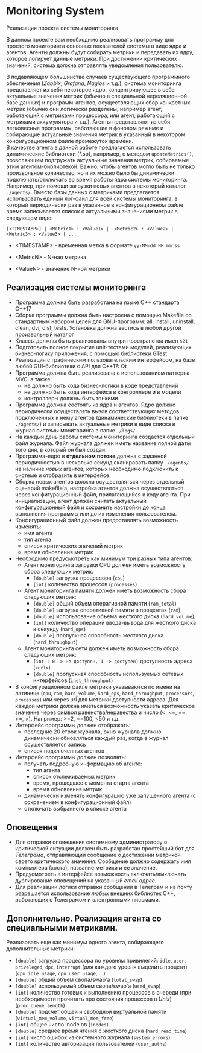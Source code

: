 # Monitoring System

Реализация проекта системы мониторинга.

В данном проекте вам необходимо реализовать программу для простого мониторинга основных показателей системы в виде ядра и агентов. Агенты должны будут собирать метрики и передавать их ядру, которое логирует данные метрики. При достижении критических значений, система должна отправлять уведомления пользователю.

В подавляющем большинстве случаев существующего программного обеспечения (_Zabbix_, _Grafana_, _Nagios_ и т.д.), система мониторинга представляет из себя некоторое ядро, концентрирующее в себе актуальные значения метрик (обычно в специальной нереляционной базе данных) и программ-агентов, осуществляющих сбор конкретных метрик (обычно они логически разделены, например агент, работающий с метриками процессора, или агент, работающий с метриками аккумулятора и т.д.). Агенты представляют из себя легковесные программы, работающие в фоновом режиме и собирающие актуальные значения метрик в указанный в некотором конфигурационном файле промежуток времени. \
В качестве агента в данной работе предлагается использовать динамические библиотеки (\*.so), например, с методом `updateMetrics()`, позволяющим подгружать актуальные значения метрик, собираемые этим агентом-библиотекой. Важно, чтобы агентов могло быть не только произвольное количество, но и их можно было бы динамически подключать/отключать во время работы ядра системы мониторинга. Например, при помощи загрузки новых агентов в некоторый каталог `./agents/`. Вместо базы данных с метриками предлагается использовать единый лог-файл для всей системы мониторинга, в который периодически раз в указанное в конфигурационном файле время записывается список с актуальными значениями метрик в следующем виде:

```
[<TIMESTAMP>] | <Metric1> : <Value1> |  <Metric2> : <Value2> |  <Metric3> : <Value3> | ...

```

- \<TIMESTAMP\> - временная метка в формате `yy-MM-dd HH:mm:ss`

- \<MetricN\> - N-ная метрика

- \<ValueN\> - значение N-ной метрики

## Реализация системы мониторинга

- Программа должна быть разработана на языке C++ стандарта C++17
- Сборка программы должна быть настроена с помощью Makefile со стандартным набором целей для GNU-программ: all, install, uninstall, clean, dvi, dist, tests. Установка должна вестись в любой другой произвольный каталог
- Классы должны быть реализованы внутри пространства имен `s21`
- Подготовить полное покрытие unit-тестами модулей, реализующих бизнес-логику приложения, c помощью библиотеки GTest
- Реализация с графическим пользовательским интерфейсом, на базе любой GUI-библиотеки с API для C++17: Qt
- Программа должна быть реализована с использованием паттерна MVC, а также:
  - не должно быть кода бизнес-логики в коде представлений
  - не должно быть кода интерфейса в контроллере и в модели
  - контроллеры должны быть тонкими
- Программа должна состоять из ядра и агентов. Ядро должно периодически осуществлять вызов соответствующих методов подключенных к нему агентов (динамические библиотеки в папке `./agents/`) и записывать актуальные метрики в виде списка в журнал системы мониторинга в папке `./logs/`.
- На каждый день работы системы мониторинга создается отдельный файл журнала. Файл журнала должен иметь название полной даты того дня, в который он был создан.
- Программа-ядро в **отдельном потоке** должна с заданной периодичностью в несколько секунд сканировать папку `./agents/` на наличие _новых_ агентов, которых необходимо подключить к системе и отобразить в интерфейсе.
- Сборка новых агентов должна осуществляться через отдельный сценарий makefile'а, настройка агентов должна осуществляться через конфигурационный файл, прилагающийся к коду агента. При инициализации, агент должен считать актуальный конфигурационный файл и сохранить настройки до конца выполнения программы или до их изменения пользователем.
- Конфигурационный файл должен предоставлять возможность изменять:
  - имя агента
  - тип агента
  - список критических значений метрик
  - время обновления метрик
- Необходимо предусмотреть как минимум три разных типа агентов:
  - Агент мониторинга загрузки CPU должен иметь возможность сбора следующих метрик:
    - `[double]` загрузка процессора (`cpu`)
    - `[int]` количество процессов (`processes`)
  - Агент мониторинга памяти должен иметь возможность сбора следующих метрик:
    - `[double]` общий объем оперативной памяти (`ram_total`)
    - `[double]` загрузка оперативной памяти в процентах (`ram`),
    - `[double]` использование объема жесткого диска (`hard_volume`),
    - `[int]` количество операций ввода-вывода для жесткого диска в секунду (`hard_ops`)
    - `[double]` пропускная способность жесткого диска (`hard_throughput`)
  - Агент мониторинга сети должен иметь возможность сбора следующих метрик:
    - `[int : 0 -> не доступен, 1 -> доступен]` доступность адреса (`<url>`)
    - `[double]` пропускная способность используемых сетевых интерфейсов (`inet_throughput`)
- В конфигурационном файле метрики указываются по имени на латинице (`cpu`, `ram`, `hard_volume`, `hard_ops`, `hard_throughput`, `processors`, `processes`) или через url для метрики доступности адреса. Для каждой метрики должна иметься возможность указать критическое значение через символ равенства/неравества и число (<, <=, ==, >=, >). Например: >=2, ==100, <50 и т.д.
- Интерфейс программы должен отображать:
  - последние 20 строк журнала, окно журнала должно динамически обновляться каждый раз, когда в журнал осуществляется запись
  - список подключенных агентов
- Интерфейс программы должен позволять:
  - получать подробную информацию об агенте:
    - тип агента
    - список отслеживаемых метрик
    - время, прошедшее с момента старта агента
    - время обновления метрик
  - динамически изменять конфигурацию уже запущенного агента (с сохранением в конфигурационный файл)
  - отключать выбранного в списке агента

## Оповещения

- Для отправки оповещения системному администратору о критической ситуации должен быть разработан простейший бот для _Телеграма_, отправляющий сообщение о достижении метрикой своего критического значения. Сообщение должно содержать имя компьютера (хоста), название метрики и ее значение.
- Предусмотреть в интерфейсе возможность включать/выключать дублирование оповещений на указанный _email адрес_.
- Для реализации логики отправки сообщений в Телеграм и на почту разрешается использование _любых_ внешних библиотек С++, работающих с Телеграмом и электронными письмами.

## Дополнительно. Реализация агента со специальными метриками.

Реализовать еще как минимум одного агента, собирающего дополнительные метрики:

- `[double]` загрузка процессора по уровням привилегий: `idle`, `user`, `priveleged`, `dpc`, `interrupt` (для каждого уровня выделить процент) (`cpu_idle_usage`, `cpu_user_usage`, ...)
- `[double]` общий объем свопа/swap'а (`total_swap`)
- `[double]` используемый объем свопа/swap'а (`used_swap`)
- `[int]` количество готовых к выполнению процессов в очереди (при необходимости прочитать про состояния процессов в _Unix_) (`proc_queue_length`)
- `[double]` подсчет общей и свободной виртуальной памяти (`virtual_mem_volume`, `virtual_mem_free`)
- `[int]` общее число inode'ов (`inodes`)
- `[double]` среднее время чтения с жесткого диска (`hard_read_time`)
- `[int]` число ошибок из системного журнала (`system_errors`)
- `[int]` количество авторизаций пользователей (`user_auths`)
